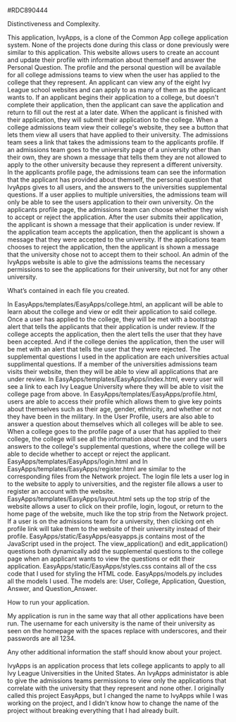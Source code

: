 #RDC890444

Distinctiveness and Complexity.

This application, IvyApps, is a clone of the Common App college application system. None of the projects done during this class or done previously were similar to this application. This website allows users to create an account and update their profile with information about themself and answer the Personal Question. The profile and the personal question will be available for all college admissions teams to view when the user has applied to the college that they represent. An applicant can view any of the eight Ivy League school websites and can apply to as many of them as the applicant wants to. If an applicant begins their application to a college, but doesn't complete their application, then the applicant can save the application and return to fill out the rest at a later date. When the applicant is finished with their application, they will submit their application to the college. When a college admissions team view their college's website, they see a button that lets them view all users that have applied to their university. The admissions team sees a link that takes the admissions team to the applicants profile. If an admissions team goes to the university page of a university other than their own, they are shown a message that tells them they are not allowed to apply to the other university because they represent a different university. In the applicants profile page, the admissions team can see the information that the applicant has provided about themself, the personal question that IvyApps gives to all users, and the answers to the universities supplemental questions. If a user applies to multiple universities, the admissions team will only be able to see the users application to their own university. On the applicants profile page, the admissions team can choose whether they wish to accept or reject the application. After the user submits their application, the applicant is shown a message that their application is under review. If the application team accepts the application, then the applicant is shown a message that they were accepted to the university. If the applications team chooses to reject the application, then the applicant is shown a message that the university chose not to accept them to their school. An admin of the IvyApps website is able to give the admissions teams the necessary permissions to see the applications for their university, but not for any other university.


What’s contained in each file you created.

In EasyApps/templates/EasyApps/college.html, an applicant will be able to learn about the college and view or edit their application to said college. Once a user has applied to the college, they will be met with a bootstrap alert that tells the applicants that their application is under review. If the college accepts the application, then the alert tells the user that they have been accepted. And if the college denies the application, then the user will be met with an alert that tells the user that they were rejected. The supplemental questions I used in the application are each universities actual supplimental questions. If a member of the universities admissions team visits their website, then they will be able to view all applications that are under review.
In EasyApps/templates/EasyApps/index.html, every user will see a link to each Ivy League University where they will be able to visit the college page from above.
In EasyApps/templates/EasyApps/profile.html, users are able to access their profile which allows them to give key points about themselves such as their age, gender, ethnicity, and whether or not they have been in the military. In the User Profile, users are also able to answer a question about themselves which all colleges will be able to see. When a college goes to the profile page of a user that has applied to their college, the college will see all the information about the user and the users answers to the college's supplemental questions, where the college will be able to decide whether to accept or reject the applicant.
EasyApps/templates/EasyApps/login.html and In EasyApps/templates/EasyApps/register.html are similar to the corresponding files from the Network project. The login file lets a user log in to the website to apply to universities, and the register file allows a user to register an account with the website.
EasyApps/templates/EasyApps/layout.html sets up the top strip of the website allows a user to click on their profile, login, logout, or return to the home page of the website, much like the top strip from the Network project. If a user is on the admissions team for a university, then clicking ont eh profile link will take them to the website of their university instead of their profile.
EasyApps/static/EasyApps/easyapps.js contains most of the JavaScript used in the project. The view_application() and edit_application() questions both dynamically add the supplemental questions to the college page when an applicant wants to view the questions or edit their application.
EasyApps/static/EasyApps/styles.css contains all of the css code that I used for styling the HTML code.
EasyApps/models.py includes all the models I used. The models are: User, College, Application, Question, Answer, and Question_Answer.


How to run your application.

My application is run in the same way that all other applications have been run. The username for each university is the name of their university as seen on the homepage with the spaces replace with underscores, and their passwords are all 1234.


Any other additional information the staff should know about your project.

IvyApps is an application process that lets college applicants to apply to all Ivy League Universities in the United States. An IvyApps administator is able to give the admissions teams permissions to view only the applications that correlate with the university that they represent and none other. I originally called this project EasyApps, but I changed the name to IvyApps while I was working on the project, and I didn't know how to change the name of the project without breaking everything that I had already built.
